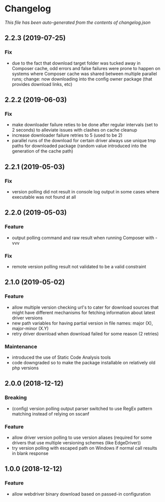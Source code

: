 # Changelog

_This file has been auto-generated from the contents of changelog.json_

## 2.2.3 (2019-07-25)

### Fix

* due to the fact that download target folder was tucked away in Composer cache, odd errors and false failures were prone to happen on systems where Composer cache was shared between multiple parallel runs; change: now downloading into the config owner package (that provides download links, etc)


## 2.2.2 (2019-06-03)

### Fix

* make downloader failure reties to be done after regular intervals (set to 2 seconds) to alleviate issues with clashes on cache cleanup
* increase downloader failure retries to 5 (used to be 2)
* parallel runs of the download for certain driver always use unique tmp paths for downloaded package (random value introduced into the generation of the cache path)


## 2.2.1 (2019-05-03)

### Fix

* version polling did not result in console log output in some cases where executable was not found at all


## 2.2.0 (2019-05-03)

### Feature

* output polling command and raw result when running Composer with -vvv

### Fix

* remote version polling result not validated to be a valid constraint


## 2.1.0 (2019-05-02)

### Feature

* allow multiple version checking url's to cater for download sources that might have different mechanisms for fetching information about latest driver versions
* new path variables for having partial version in file names: major (X), major-minor (X.Y)
* retry driver download when download failed for some reason (2 retries)

### Maintenance

* introduced the use of Static Code Analysis tools
* code downgraded so to make the package installable on relatively old php versions


## 2.0.0 (2018-12-12)

### Breaking

* (config) version polling output parser switched to use RegEx pattern matching instead of relying on sscanf

### Feature

* allow driver version polling to use version aliases (required for some drivers that use multiple versioning schemes (like EdgeDriver))
* try version polling with escaped path on Windows if normal call results in blank response


## 1.0.0 (2018-12-12)

### Feature

* allow webdriver binary download based on passed-in configuration